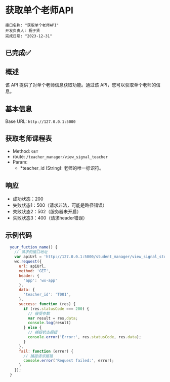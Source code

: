 <!--
 * @Author: hiddenSharp429 z404878860@163.com
 * @Date: 2024-07-02 00:12:48
 * @LastEditors: hiddenSharp429 z404878860@163.com
 * @LastEditTime: 2024-07-02 10:51:45
 * @FilePath: /Student Attendance System/docs/API/获取单个老师API.md
 * @Description: 这是默认设置,请设置`customMade`, 打开koroFileHeader查看配置 进行设置: https://github.com/OBKoro1/koro1FileHeader/wiki/%E9%85%8D%E7%BD%AE
-->
# 获取单个老师API
```
接口名称: "获取单个老师API"
开发负责人: 祝子贤
完成日期: "2023-12-31"
```

## **已完成**✅


## 概述
该 API 提供了对单个老师信息获取功能。通过该 API，您可以获取单个老师的信息。

## 基本信息
Base URL: `http://127.0.0.1:5000`


## 获取老师课程表
- Method: `GET`
- route: `/teacher_manager/view_signal_teacher`
- Param:
    - *teacher_id (String): 老师的唯一标识符。

## 响应
- 成功状态：200
- 失败状态1：500（请求非法，可能是路径错误）
- 失败状态2：502（服务器未开启）
- 失败状态3：400（请求header错误）

## 示例代码
```Javascript
  your_fuction_name() {
    // 请求的接口地址
    var apiUrl = 'http://127.0.0.1:5000/student_manager/view_signal_student';
    wx.request({
      url: apiUrl,
      method: 'GET',
      header: {
        'app': 'wx-app'
      },
      data: {
        'teacher_id': 'T001',
      },
      success: function (res) {
        if (res.statusCode === 200) {
          // 接受参数
          var result = res.data;
          console.log(result)
        } else {
          // 捕捉状态报错
          console.error('Error:', res.statusCode, res.data);
        }
      },
      fail: function (error) {
        // 捕捉请求报错
        console.error('Request failed:', error);
      }
    });
  }
```